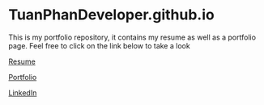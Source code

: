 # TuanPhanDeveloper.github.io

This is my portfolio repository, it contains my resume as well as
a portfolio page. Feel free to click on the link below to take a look

[Resume](../master/TuanPhanResumeGitHubViewFriendly.pdf)

[Portfolio](https://tuanphandeveloper.github.io/)

[LinkedIn](https://www.linkedin.com/in/tuanphandev/)
